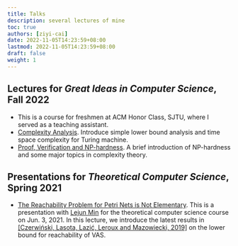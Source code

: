 ```yaml
---
title: Talks
description: several lectures of mine
toc: true
authors: [ziyi-cai]
date: 2022-11-05T14:23:59+08:00
lastmod: 2022-11-05T14:23:59+08:00
draft: false
weight: 1
---
```

## Lectures for *Great Ideas in Computer Science*, Fall 2022
* This is a course for freshmen at ACM Honor Class, SJTU, where I served as a teaching assistant.
* [Complexity Analysis](/talks/complexity-analysis.pdf). Introduce simple lower bound analysis and time space complexity for Turing machine.
* [Proof, Verification and NP-hardness](/talks/proof-verification-np-hardness.pdf). A brief introduction of NP-hardness and some major topics in complexity theory.

## Presentations for *Theoretical Computer Science*, Spring 2021
* [The Reachability Problem for Petri Nets is Not Elementary](/talks/reachability-petri-nets-not-elementary.pdf). This is a presentation with [Lejun Min](https://aik2.site/) for the theoretical computer science course on Jun. 3, 2021. In this lecture, we introduce the latest results in [[Czerwiński, Lasota, Lazić, Leroux and Mazowiecki, 2019]](https://dl.acm.org/doi/10.1145/3313276.3316369) on the lower bound for reachability of VAS.

